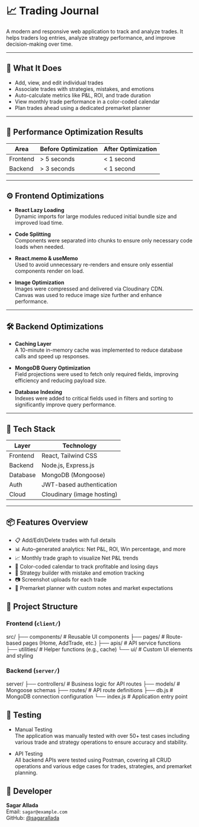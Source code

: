 # 📈 Trading Journal

A modern and responsive web application to track and analyze trades. It helps traders log entries, analyze strategy performance, and improve decision-making over time.

---

## 🧠 What It Does

- Add, view, and edit individual trades  
- Associate trades with strategies, mistakes, and emotions  
- Auto-calculate metrics like P&L, ROI, and trade duration  
- View monthly trade performance in a color-coded calendar  
- Plan trades ahead using a dedicated premarket planner  

---

## 🚀 Performance Optimization Results

| Area     | Before Optimization | After Optimization |
|----------|---------------------|--------------------|
| Frontend | > 5 seconds         | < 1 second         |
| Backend  | > 3 seconds         | < 1 second         |

---

## ⚙️ Frontend Optimizations

- **React Lazy Loading**  
  Dynamic imports for large modules reduced initial bundle size and improved load time.

- **Code Splitting**  
  Components were separated into chunks to ensure only necessary code loads when needed.

- **React.memo & useMemo**  
  Used to avoid unnecessary re-renders and ensure only essential components render on load.

- **Image Optimization**  
  Images were compressed and delivered via Cloudinary CDN.  
  Canvas was used to reduce image size further and enhance performance.

---

## 🛠 Backend Optimizations

- **Caching Layer**  
  A 10-minute in-memory cache was implemented to reduce database calls and speed up responses.

- **MongoDB Query Optimization**  
  Field projections were used to fetch only required fields, improving efficiency and reducing payload size.

- **Database Indexing**  
  Indexes were added to critical fields used in filters and sorting to significantly improve query performance.

---

## 🧱 Tech Stack

| Layer     | Technology                |
|-----------|---------------------------|
| Frontend  | React, Tailwind CSS       |
| Backend   | Node.js, Express.js       |
| Database  | MongoDB (Mongoose)        |
| Auth      | JWT-based authentication  |
| Cloud     | Cloudinary (image hosting)|

---

## 📦 Features Overview

- 📋 Add/Edit/Delete trades with full details  
- 📊 Auto-generated analytics: Net P&L, ROI, Win percentage, and more  
- 📈 Monthly trade graph to visualize Net P&L trends  
- 📆 Color-coded calendar to track profitable and losing days  
- 🧠 Strategy builder with mistake and emotion tracking  
- 📷 Screenshot uploads for each trade  
- 📝 Premarket planner with custom notes and market expectations  



## 📂 Project Structure

### Frontend (`client/`)

src/
├── components/    # Reusable UI components 
├── pages/         # Route-based pages (Home, AddTrade, etc.)
├── apis/          # API service functions
├── utilities/     # Helper functions (e.g., cache)
└── ui/            # Custom UI elements and styling


### Backend (`server/`)

server/
├── controllers/   # Business logic for API routes
├── models/        # Mongoose schemas
├── routes/        # API route definitions
├── db.js          # MongoDB connection configuration
└── index.js       # Application entry point



## 🧪 Testing

-  Manual Testing  
  The application was manually tested with over 50+ test cases including various trade and strategy operations to ensure accuracy and stability.

-  API Testing  
  All backend APIs were tested using Postman, covering all CRUD operations and various edge cases for trades, strategies, and premarket planning.



## 👤 Developer

**Sagar Allada**  
Email: `sagar@example.com`  
GitHub: [@sagarallada](https://github.com/sagarallada)
